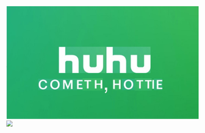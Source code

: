 
<html>
<head>

  </head>
  <body>
    <img src="huhu.jpg" />
    <style> .shakeimage{ position:relative } </style> <script language=”JavaScript1.2″> var rector=3 var stopit=0 var a=1 function init(which){ stopit=0 shake=which shake.style.left=0 shake.style.top=0 } function rattleimage(){ if ((!document.all&&!document.getElementById)||stopit==1) return if (a==1){ shake.style.top=parseInt(shake.style.top)+rector } else if (a==2){ shake.style.left=parseInt(shake.style.left)+rector } else if (a==3){ shake.style.top=parseInt(shake.style.top)-rector } else{ shake.style.left=parseInt(shake.style.left)-rector } if (a<4) a++ else a=1 setTimeout(“rattleimage()”,50) } function stoprattle(which){ stopit=1 which.style.left=0 which.style.top=0 } </script> <img src=”huhu.jpg” class=”shakeimage” onMouseover=”init(this);rattleimage()” onMouseout=”stoprattle(this);top.focus()” onClick=”top.focus()” width=”63″ height=”73″ /> 
  </body>
